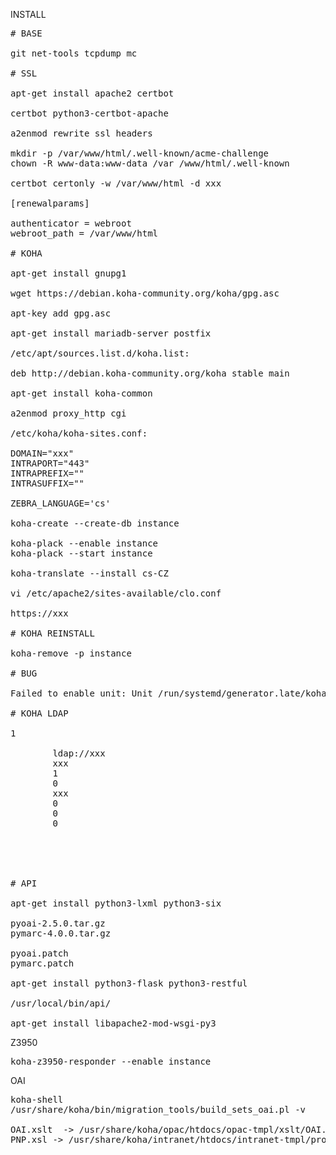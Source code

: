 INSTALL
<pre>
# BASE

git net-tools tcpdump mc

# SSL

apt-get install apache2 certbot

certbot python3-certbot-apache

a2enmod rewrite ssl headers

mkdir -p /var/www/html/.well-known/acme-challenge
chown -R www-data:www-data /var /www/html/.well-known

certbot certonly -w /var/www/html -d xxx

[renewalparams]

authenticator = webroot
webroot_path = /var/www/html

# KOHA

apt-get install gnupg1

wget https://debian.koha-community.org/koha/gpg.asc

apt-key add gpg.asc

apt-get install mariadb-server postfix

/etc/apt/sources.list.d/koha.list:

deb http://debian.koha-community.org/koha stable main

apt-get install koha-common

a2enmod proxy_http cgi

/etc/koha/koha-sites.conf:

DOMAIN="xxx"
INTRAPORT="443"
INTRAPREFIX=""
INTRASUFFIX=""

ZEBRA_LANGUAGE='cs'

koha-create --create-db instance

koha-plack --enable instance
koha-plack --start instance

koha-translate --install cs-CZ

vi /etc/apache2/sites-available/clo.conf

https://xxx

# KOHA REINSTALL

koha-remove -p instance

# BUG

Failed to enable unit: Unit /run/systemd/generator.late/koha-common.service is transient or generated.

# KOHA LDAP

<useldapserver>1</useldapserver>
<ldapserver>
        <hostname>ldap://xxx</hostname>
        <base>xxx</base>
        <auth_by_bind>1</auth_by_bind>
        <anonymous_bind>0</anonymous_bind>
        <principal_name>xxx</rincipal_name>
        <replicate>0</replicate>
        <update>0</update>
        <update_password>0</update_password>
        <mapping>
                <userid is="uid"></userid>
        </mapping>
</ldapserver>

# API

apt-get install python3-lxml python3-six

pyoai-2.5.0.tar.gz
pymarc-4.0.0.tar.gz

pyoai.patch
pymarc.patch

apt-get install python3-flask python3-restful

/usr/local/bin/api/

apt-get install libapache2-mod-wsgi-py3
</pre>
Z3950
<pre>
koha-z3950-responder --enable instance
</pre>
OAI
<pre>
koha-shell <instance>
/usr/share/koha/bin/migration_tools/build_sets_oai.pl -v

OAI.xslt  -> /usr/share/koha/opac/htdocs/opac-tmpl/xslt/OAI.xslt
PNP.xsl -> /usr/share/koha/intranet/htdocs/intranet-tmpl/prog/cs-CZ/xslt/PNP.xsl
</pre>
